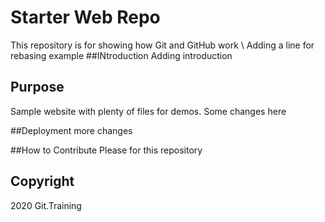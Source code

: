 # Starter Web Repo

This repository is for showing how Git and GitHub work
\\ Adding a line for rebasing example
##INtroduction 
Adding introduction

## Purpose

Sample website with plenty of files for demos. Some changes here

##Deployment
more changes

##How to Contribute
Please for this repository

## Copyright
2020 Git.Training

